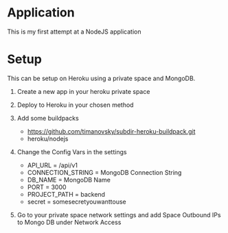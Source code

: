 # Application

This is my first attempt at a NodeJS application

# Setup

This can be setup on Heroku using a private space and MongoDB.

1. Create a new app in your heroku private space
2. Deploy to Heroku in your chosen method
3. Add some buildpacks

   - https://github.com/timanovsky/subdir-heroku-buildpack.git
   - heroku/nodejs

4. Change the Config Vars in the settings
   - API_URL = /api/v1
   - CONNECTION_STRING = MongoDB Connection String
   - DB_NAME = MongoDB Name
   - PORT = 3000
   - PROJECT_PATH = backend
   - secret = somesecretyouwanttouse
5. Go to your private space network settings and add Space Outbound IPs to Mongo DB under Network Access
